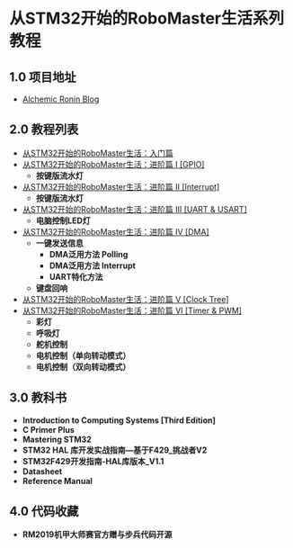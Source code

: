 # 从STM32开始的RoboMaster生活系列教程

## 1.0 项目地址

- [Alchemic Ronin Blog](https://alchemicronin.github.io)

## 2.0 教程列表

- [从STM32开始的RoboMaster生活：入门篇](https://alchemicronin.github.io/posts/e8b315d3.html)
- [从STM32开始的RoboMaster生活：进阶篇 I [GPIO]](https://alchemicronin.github.io/posts/4b155d4.html)
  - **按键版流水灯**
- [从STM32开始的RoboMaster生活：进阶篇 II [Interrupt]](https://alchemicronin.github.io/posts/ff6aca34.html)
  - **按键版流水灯**
- [从STM32开始的RoboMaster生活：进阶篇 III [UART & USART]](https://alchemicronin.github.io/posts/b4c69a89.html)
  - **电脑控制LED灯**
- [从STM32开始的RoboMaster生活：进阶篇 IV [DMA]](https://alchemicronin.github.io/posts/90d72de.html)
  - **一键发送信息**
    - **DMA泛用方法 Polling**
    - **DMA泛用方法 Interrupt**
    - **UART特化方法**
  - **键盘回响**
- [从STM32开始的RoboMaster生活：进阶篇 V [Clock Tree]](https://alchemicronin.github.io/posts/44ad04be.html)
- [从STM32开始的RoboMaster生活：进阶篇 VI [Timer & PWM]](https://alchemicronin.github.io/posts/fd31d369.html)
  - **彩灯**
  - **呼吸灯**
  - **舵机控制**
  - **电机控制（单向转动模式）**
  - **电机控制（双向转动模式）**

## 3.0 教科书

- **Introduction to Computing Systems [Third Edition]**
- **C Primer Plus**
- **Mastering STM32**
- **STM32 HAL 库开发实战指南—基于F429_挑战者V2**
- **STM32F429开发指南-HAL库版本_V1.1**
- **Datasheet**
- **Reference Manual**

## 4.0 代码收藏

- **RM2019机甲大师赛官方赠与步兵代码开源**